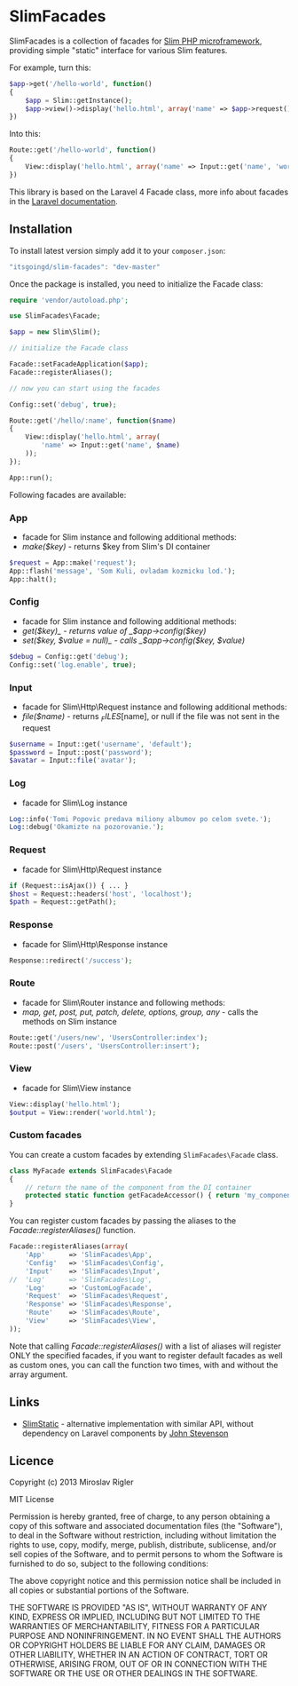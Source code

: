 SlimFacades
===========

SlimFacades is a collection of facades for [Slim PHP microframework](http://github.com/codeguy/slim), providing simple "static" interface for various Slim features.

For example, turn this:

```php
$app->get('/hello-world', function()
{
	$app = Slim::getInstance();
	$app->view()->display('hello.html', array('name' => $app->request()->get('name', 'world')));
})
```

Into this:

```php
Route::get('/hello-world', function()
{
	View::display('hello.html', array('name' => Input::get('name', 'world')));
})
```

This library is based on the Laravel 4 Facade class, more info about facades in the [Laravel documentation](http://laravel.com/docs/facades).

## Installation

To install latest version simply add it to your `composer.json`:

```javascript
"itsgoingd/slim-facades": "dev-master"
```

Once the package is installed, you need to initialize the Facade class:

```php
require 'vendor/autoload.php';

use SlimFacades\Facade;

$app = new Slim\Slim();

// initialize the Facade class

Facade::setFacadeApplication($app);
Facade::registerAliases();

// now you can start using the facades

Config::set('debug', true);

Route::get('/hello/:name', function($name)
{
	View::display('hello.html', array(
		'name' => Input::get('name', $name)
	));
});

App::run();
```

Following facades are available:

### App
- facade for Slim instance and following additional methods:
- _make($key)_ - returns $key from Slim's DI container

```php
$request = App::make('request');
App::flash('message', 'Som Kuli, ovladam kozmicku lod.');
App::halt();
```

### Config
- facade for Slim instance and following additional methods:
- _get($key)_ - returns value of _$app->config($key)_
- _set($key, $value = null)_ - calls _$app->config($key, $value)_

```php
$debug = Config::get('debug');
Config::set('log.enable', true);
```

### Input
- facade for Slim\Http\Request instance and following additional methods:
- _file($name)_ - returns $_FILES[$name], or null if the file was not sent in the request

```php
$username = Input::get('username', 'default');
$password = Input::post('password');
$avatar = Input::file('avatar');
```

### Log
- facade for Slim\Log instance

```php
Log::info('Tomi Popovic predava miliony albumov po celom svete.');
Log::debug('Okamizte na pozorovanie.');
```

### Request
- facade for Slim\Http\Request instance

```php
if (Request::isAjax()) { ... }
$host = Request::headers('host', 'localhost');
$path = Request::getPath();
```

### Response
- facade for Slim\Http\Response instance

```php
Response::redirect('/success');
```

### Route
- facade for Slim\Router instance and following methods:
- _map, get, post, put, patch, delete, options, group, any_ - calls the methods on Slim instance

```php
Route::get('/users/new', 'UsersController:index');
Route::post('/users', 'UsersController:insert');
```

### View
- facade for Slim\View instance

```php
View::display('hello.html');
$output = View::render('world.html');
```

### Custom facades
You can create a custom facades by extending `SlimFacades\Facade` class.

```php
class MyFacade extends SlimFacades\Facade
{
	// return the name of the component from the DI container
	protected static function getFacadeAccessor() { return 'my_component'; }
}
```

You can register custom facades by passing the aliases to the _Facade::registerAliases()_ function.

```php
Facade::registerAliases(array(
	'App'      => 'SlimFacades\App',
	'Config'   => 'SlimFacades\Config',
	'Input'    => 'SlimFacades\Input',
//	'Log'      => 'SlimFacades\Log',
	'Log'      => 'CustomLogFacade',
	'Request'  => 'SlimFacades\Request',
	'Response' => 'SlimFacades\Response',
	'Route'    => 'SlimFacades\Route',
	'View'     => 'SlimFacades\View',
));
```

Note that calling _Facade::registerAliases()_ with a list of aliases will register ONLY the specified facades, if you want to register default facades as well as custom ones, you can call the function two times, with and without the array argument.

## Links

- [SlimStatic](https://github.com/johnstevenson/slim-static) - alternative implementation with similar API, without dependency on Laravel components by [John Stevenson](https://github.com/johnstevenson)

## Licence

Copyright (c) 2013 Miroslav Rigler

MIT License

Permission is hereby granted, free of charge, to any person obtaining
a copy of this software and associated documentation files (the
"Software"), to deal in the Software without restriction, including
without limitation the rights to use, copy, modify, merge, publish,
distribute, sublicense, and/or sell copies of the Software, and to
permit persons to whom the Software is furnished to do so, subject to
the following conditions:

The above copyright notice and this permission notice shall be
included in all copies or substantial portions of the Software.

THE SOFTWARE IS PROVIDED "AS IS", WITHOUT WARRANTY OF ANY KIND,
EXPRESS OR IMPLIED, INCLUDING BUT NOT LIMITED TO THE WARRANTIES OF
MERCHANTABILITY, FITNESS FOR A PARTICULAR PURPOSE AND
NONINFRINGEMENT. IN NO EVENT SHALL THE AUTHORS OR COPYRIGHT HOLDERS BE
LIABLE FOR ANY CLAIM, DAMAGES OR OTHER LIABILITY, WHETHER IN AN ACTION
OF CONTRACT, TORT OR OTHERWISE, ARISING FROM, OUT OF OR IN CONNECTION
WITH THE SOFTWARE OR THE USE OR OTHER DEALINGS IN THE SOFTWARE.
